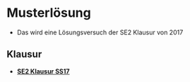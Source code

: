 # Musterlösung

- Das wird eine Lösungsversuch der SE2 Klausur von 2017

## Klausur

- [**SE2 Klausur SS17**](https://1drv.ms/b/s!AhMoB1mqc6rZgYMNqsG7kmHUZ07nYg)
